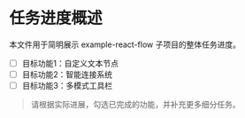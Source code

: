 # 任务进度概述

本文件用于简明展示 example-react-flow 子项目的整体任务进度。

- [ ] 目标功能1：自定义文本节点
- [ ] 目标功能2：智能连接系统
- [ ] 目标功能3：多模式工具栏

> 请根据实际进展，勾选已完成的功能，并补充更多细分任务。 
